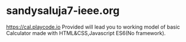 # sandysaluja7-ieee.org
https://cal.playcode.io
Provided will lead you to working model of basic Calculator made with HTML&CSS,Javascript ES6(No framework).
